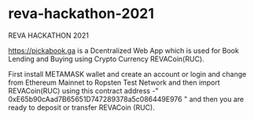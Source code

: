 # reva-hackathon-2021
REVA HACKATHON 2021

https://pickabook.ga is a Dcentralized Web App which is used for Book Lending and Buying using Crypto Currency REVACoin(RUC).

First install METAMASK wallet and create an account or login and change from Ethereum Mainnet to Ropsten Test Network and then import REVACoin(RUC) using this contract address -" 0xE65b90cAad7B65651D747289378a5c086449E976 " and then you are ready to deposit or transfer REVACoin (RUC).
